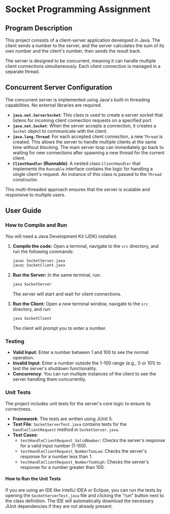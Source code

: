 # Socket Programming Assignment

## Program Description

This project consists of a client-server application developed in Java. The client sends a number to the server, and the server calculates the sum of its own number and the client's number, then sends the result back.

The server is designed to be concurrent, meaning it can handle multiple client connections simultaneously. Each client connection is managed in a separate thread.

## Concurrent Server Configuration

The concurrent server is implemented using Java's built-in threading capabilities. No external libraries are required.

-   **`java.net.ServerSocket`**: This class is used to create a server socket that listens for incoming client connection requests on a specified port.
-   **`java.net.Socket`**: When the server accepts a connection, it creates a `Socket` object to communicate with the client.
-   **`java.lang.Thread`**: For each accepted client connection, a new `Thread` is created. This allows the server to handle multiple clients at the same time without blocking. The main server loop can immediately go back to waiting for new connections after spawning a new thread for the current client.
-   **`ClientHandler` (Runnable)**: A nested class `ClientHandler` that implements the `Runnable` interface contains the logic for handling a single client's request. An instance of this class is passed to the `Thread` constructor.

This multi-threaded approach ensures that the server is scalable and responsive to multiple users.

## User Guide

### How to Compile and Run

You will need a Java Development Kit (JDK) installed.

1.  **Compile the code:**
    Open a terminal, navigate to the `src` directory, and run the following commands:
    ```sh
    javac SocketServer.java
    javac SocketClient.java
    ```

2.  **Run the Server:**
    In the same terminal, run:
    ```sh
    java SocketServer
    ```
    The server will start and wait for client connections.

3.  **Run the Client:**
    Open a *new* terminal window, navigate to the `src` directory, and run:
    ```sh
    java SocketClient
    ```
    The client will prompt you to enter a number.

### Testing

-   **Valid Input**: Enter a number between 1 and 100 to see the normal operation.
-   **Invalid Input**: Enter a number outside the 1-100 range (e.g., 0 or 101) to test the server's shutdown functionality.
-   **Concurrency**: You can run multiple instances of the client to see the server handling them concurrently.

### Unit Tests

The project includes unit tests for the server's core logic to ensure its correctness.

-   **Framework**: The tests are written using JUnit 5.
-   **Test File**: `SocketServerTest.java` contains tests for the `handleClientRequest` method in `SocketServer.java`.
-   **Test Cases**:
    -   `testHandleClientRequest_ValidNumber`: Checks the server's response for a valid input number (1-100).
    -   `testHandleClientRequest_NumberTooLow`: Checks the server's response for a number less than 1.
    -   `testHandleClientRequest_NumberTooHigh`: Checks the server's response for a number greater than 100.

#### How to Run the Unit Tests

If you are using an IDE like IntelliJ IDEA or Eclipse, you can run the tests by opening the `SocketServerTest.java` file and clicking the "run" button next to the class definition. The IDE will automatically download the necessary JUnit dependencies if they are not already present.
